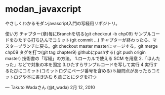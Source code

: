 modan_javaxcript
================

やさしくわかるモダンjavascript入門の写経用リポジトリ。

使い方
チャプター(章)毎にBranchを切る(git checkout -b chp09)
サンプルコードをひたすら打ち込んでコミット(git commit ...)
チャプターが終わったら、マスターブランチに戻る。git checkout master
masterにマージする。git merge chp09
タグを打つ(git tag chapter9)
githubにpushする( git push origin master)
技術書の「写経」の方法。 1.ローカルで使える SCM を用意 2.「ほんたった」などで対象の本を固定 3.ひたすらサンプルコードを写して実行 4.実行するたびにコミット(コミットログにページ番号を含める) 5.疑問点があったらコミットログや本に書き込む 6.章ごとにタグを打つ

— Takuto Wadaさん (@t_wada) 2月 12, 2010
